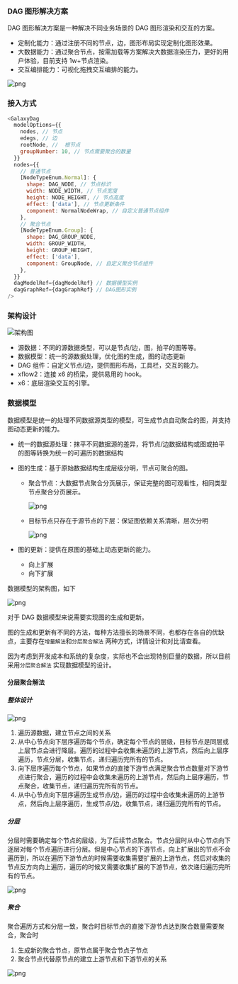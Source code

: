 ### DAG 图形解决方案

<!-- - DAG 图形解决方案是为了解决不同 DAG 图形渲染的统一方案，支持自定义节点，边，并实现节点自动聚合核心能力，满足大数据量节点（1w+）渲染，并支持动态扩展节点。 -->

DAG 图形解决方案是一种解决不同业务场景的 DAG 图形渲染和交互的方案。

- 定制化能力：通过注册不同的节点，边，图形布局实现定制化图形效果。
- 大数据能力：通过聚合节点，按需加载等方案解决大数据渲染压力，更好的用户体验，目前支持 1w+节点渲染。
- 交互编排能力：可视化拖拽交互编排的能力。

![png](./public/dag.gif)

### 接入方式

```javascript
<GalaxyDag
  modelOptions={{
    nodes, // 节点
    edegs, // 边
    rootNode, //  根节点
    groupNumber: 10, // 节点需要聚合的数量
  }}
  nodes={{
    // 普通节点
    [NodeTypeEnum.Normal]: {
      shape: DAG_NODE, // 节点标识
      width: NODE_WIDTH, // 节点宽度
      height: NODE_HEIGHT, // 节点高度
      effect: ['data'], // 节点更新条件
      component: NormalNodeWrap, // 自定义普通节点组件
    },
    // 聚合节点
    [NodeTypeEnum.Group]: {
      shape: DAG_GROUP_NODE,
      width: GROUP_WIDTH,
      height: GROUP_HEIGHT,
      effect: ['data'],
      component: GroupNode, // 自定义聚合节点组件
    },
  }}
  dagModelRef={dagModelRef} // 数据模型实例
  dagGraphRef={dagGraphRef} // DAG图形实例
/>
```

### 架构设计

![架构图](./public/架构图.png)

- 源数据：不同的源数据类型，可以是节点/边，图，拍平的图等等。
- 数据模型：统一的源数据处理，优化图的生成，图的动态更新
- DAG 组件：自定义节点/边，提供图形布局，工具栏，交互的能力。
- xflow2：连接 x6 的桥梁，提供易用的 hook。
- x6：底层渲染交互的引擎。

### 数据模型

数据模型是统一的处理不同数据源类型的模型，可生成节点自动聚合的图，并支持图动态更新的能力。

- 统一的数据源处理：抹平不同数据源的差异，将节点/边数据结构或图或拍平的图等转换为统一的可遍历的数据结构
- 图的生成：基于原始数据结构生成层级分明，节点可聚合的图。

  - 聚合节点：大数据节点聚合分页展示，保证完整的图可观看性，相同类型节点聚合分页展示。

    ![png](./public/聚合.png)

  - 目标节点只存在于源节点的下层：保证图依赖关系清晰，层次分明

    ![png](./public/降层.png)

- 图的更新：提供在原图的基础上动态更新的能力。

  - 向上扩展
  - 向下扩展

数据模型的架构图，如下

![png](./public/数据模型.png)

对于 DAG 数据模型来说需要实现图的生成和更新。

图的生成和更新有不同的方法，每种方法擅长的场景不同，也都存在各自的优缺点，主要存在`增量解法`和`分层聚合解法` 两种方式，详情设计和对比请查看。

因为考虑到开发成本和系统的复杂度，实际也不会出现特别巨量的数据，所以目前采用`分层聚合解法` 实现数据模型的设计。

#### 分层聚合解法

##### 整体设计

![png](./public/分层聚合方案.png)

1. 遍历源数据，建立节点之间的关系
2. 从中心节点向下层序遍历每个节点，确定每个节点的层级，目标节点是同层或上层节点会进行降层。遍历的过程中会收集未遍历的上游节点，然后向上层序遍历，节点分层，收集节点，递归遍历完所有的节点。
3. 向下层序遍历每个节点，如果节点的直接下游节点满足聚合节点数量对下游节点进行聚合，遍历的过程中会收集未遍历的上游节点，然后向上层序遍历，节点聚合，收集节点，递归遍历完所有的节点。
4. 从中心节点向下层序遍历生成节点/边，遍历的过程中会收集未遍历的上游节点，然后向上层序遍历，生成节点/边，收集节点，递归遍历完所有的节点。

##### 分层

分层时需要确定每个节点的层级，为了后续节点聚合。节点分层时从中心节点向下逐层对每个节点遍历进行分层。但是中心节点的下游节点，向上扩展出的节点不会遍历到，所以在遍历下游节点的时候需要收集需要扩展的上游节点，然后对收集的节点反方向向上遍历，遍历的时候又需要收集扩展的下游节点，依次递归遍历完所有的节点。

![png](./public/递归分层.png)

##### 聚合

聚合遍历方式和分层一致，聚合时目标节点的直接下游节点达到聚合数量需要聚合，聚合时

1. 生成新的聚合节点，原节点属于聚合节点子节点
2. 聚合节点代替原节点的建立上游节点和下游节点的关系

![png](./public/递归聚合.png)
